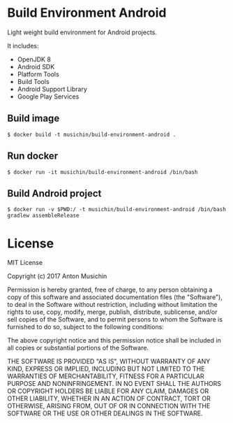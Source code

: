 # Build Environment Android
Light weight build environment for Android projects.

It includes:
- OpenJDK 8
- Android SDK
- Platform Tools
- Build Tools
- Android Support Library
- Google Play Services

## Build image
```
$ docker build -t musichin/build-environment-android .
```

## Run docker
```
$ docker run -it musichin/build-environment-android /bin/bash
```

## Build Android project
```
$ docker run -v $PWD:/ -t musichin/build-environment-android /bin/bash gradlew assembleRelease
```

# License
MIT License

Copyright (c) 2017 Anton Musichin

Permission is hereby granted, free of charge, to any person obtaining a copy of this software and associated documentation files (the "Software"), to deal in the Software without restriction, including without limitation the rights to use, copy, modify, merge, publish, distribute, sublicense, and/or sell copies of the Software, and to permit persons to whom the Software is furnished to do so, subject to the following conditions:

The above copyright notice and this permission notice shall be included in all copies or substantial portions of the Software.

THE SOFTWARE IS PROVIDED "AS IS", WITHOUT WARRANTY OF ANY KIND, EXPRESS OR IMPLIED, INCLUDING BUT NOT LIMITED TO THE WARRANTIES OF MERCHANTABILITY, FITNESS FOR A PARTICULAR PURPOSE AND NONINFRINGEMENT. IN NO EVENT SHALL THE AUTHORS OR COPYRIGHT HOLDERS BE LIABLE FOR ANY CLAIM, DAMAGES OR OTHER LIABILITY, WHETHER IN AN ACTION OF CONTRACT, TORT OR OTHERWISE, ARISING FROM, OUT OF OR IN CONNECTION WITH THE SOFTWARE OR THE USE OR OTHER DEALINGS IN THE SOFTWARE.
